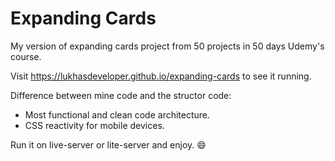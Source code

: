 # Expanding Cards
My version of expanding cards project from 50 projects in 50 days Udemy's course. 

Visit https://lukhasdeveloper.github.io/expanding-cards to see it running.


Difference between mine code and the structor code: 
- Most functional and clean code architecture. 
- CSS reactivity for mobile devices.

Run it on live-server or lite-server and enjoy. :smile:

